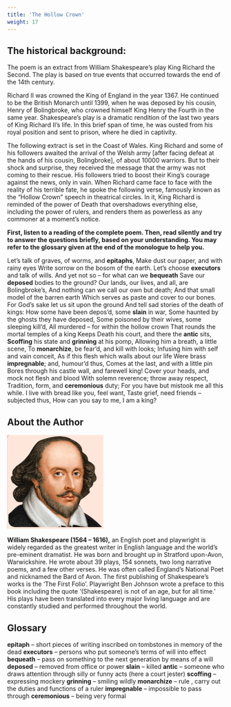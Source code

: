 ```yaml
---
title: 'The Hollow Crown'
weight: 17
---
```


## The historical background:

The poem is an extract from William Shakespeare’s play King Richard the Second. The play is based on true events that occurred towards the end of the 14th century.

Richard II was crowned the King of England in the year 1367. He continued to be the British Monarch until 1399, when he was deposed by his cousin, Henry of Bolingbroke, who crowned himself King Henry the Fourth in the same year. Shakespeare’s play is a dramatic rendition of the last two years of King Richard II’s life. In this brief span of time, he was ousted from his royal position and sent to prison, where he died in captivity.

The following extract is set in the Coast of Wales. King Richard and some of his followers awaited the arrival of the Welsh army [after facing defeat at the hands of his cousin, Bolingbroke], of about 10000 warriors. But to their shock and surprise, they received the message that the army was not coming to their rescue. His followers tried to boost their King’s courage against the news, only in vain. When Richard came face to face with the reality of his terrible fate, he spoke the following verse, famously known as the “Hollow Crown” speech in theatrical circles. In it, King Richard is reminded of the power of Death that overshadows everything else, including the power of rulers, and renders them as powerless as any commoner at a moment’s notice.

**First, listen to a reading of the complete poem. Then, read silently and try to answer the questions briefly, based on your understanding. You may refer to the glossary given at the end of the monologue to help you.**


Let’s talk of graves, of worms, and **epitaphs**,
Make dust our paper, and with rainy eyes
Write sorrow on the bosom of the earth.
Let’s choose **executors** and talk of wills.
And yet not so – for what can we **bequeath**
Save our **deposed** bodies to the ground?
Our lands, our lives, and all, are Bolingbroke’s,
And nothing can we call our own but death;
And that small model of the barren earth
Which serves as paste and cover to our bones.
For God’s sake let us sit upon the ground
And tell sad stories of the death of kings:
How some have been depos’d, some **slain** in war,
Some haunted by the ghosts they have deposed,
Some poisoned by their wives, some sleeping kill’d, 
All murdered – for within the hollow crown
That rounds the mortal temples of a king
Keeps Death his court, and there the **antic** sits,
**Scoffing** his state and **grinning** at his pomp,
Allowing him a breath, a little scene, 
To **monarchize**, be fear’d, and kill with looks;
Infusing him with self and vain conceit,
As if this flesh which walls about our life
Were brass **impregnable**; and, humour’d thus,
Comes at the last, and with a little pin 
Bores through his castle wall, and farewell king!
Cover your heads, and mock not flesh and blood
With solemn reverence; throw away respect,
Tradition, form, and **ceremonious** duty;
For you have but mistook me all this while.
I live with bread like you, feel want,
Taste grief, need friends – subjected thus,
How can you say to me, I am a king?

## About the Author

![](20.png)

 **William Shakespeare (1564 – 1616),** an English poet and playwright is widely regarded as the greatest writer in English language and the world’s pre-eminent dramatist. He was born and brought up in Stratford upon-Avon, Warwickshire. He wrote about 39 plays, 154 sonnets, two long narrative poems, and a few other verses. He was often called England’s National Poet and nicknamed the Bard of Avon. The first publishing of Shakespeare’s works is the ‘The First Folio’. Playwright Ben Johnson wrote a preface to this book including the quote ‘(Shakespeare) is not of an age, but for all time.’ His plays have been translated into every major living language and are constantly studied and performed throughout the world.


## Glossary

**epitaph** – short pieces of writing inscribed on tombstones in memory of the dead 
**executors** – persons who put someone’s terms of will into effect 
**bequeath** – pass on something to the next generation by means of a will 
**deposed** – removed from office or power 
**slain** – killed 
**antic** – someone who draws attention through silly or funny acts (here a court jester) 
**scoffing** – expressing mockery 
**grinning** – smiling wildly 
**monarchize** – rule , carry out the duties and functions of a ruler 
**impregnable** – impossible to pass through 
**ceremonious** – being very formal
